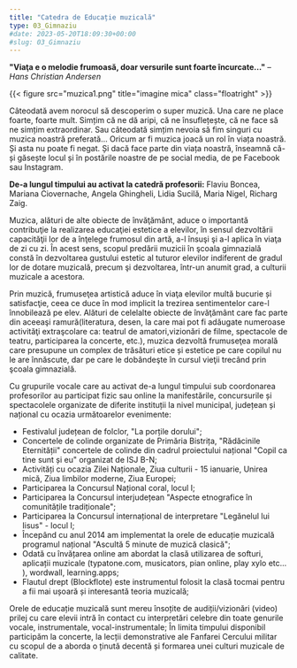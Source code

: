 ```yaml
---
title: "Catedra de Educație muzicală"  
type: 03_Gimnaziu
#date: 2023-05-20T18:09:30+00:00
#slug: 03_Gimnaziu
---
```


**"Viaţa e o melodie frumoasă, doar versurile sunt foarte încurcate…"** – *Hans Christian Andersen*

{{< figure src="muzica1.png" title="imagine mica"  class="floatright" >}}

Câteodată avem norocul să descoperim o super muzică. Una care ne place foarte, foarte mult. Simțim că ne dă aripi, că ne însuflețește, că ne face să ne simțim extraordinar. Sau câteodată simțim nevoia să fim singuri cu muzica noastră preferată… Oricum ar fi muzica joacă un rol în viața noastră. Și asta nu poate fi negat. Și dacă face parte din viața noastră, înseamnă că-și găsește locul și în postările noastre de pe social media, de pe Facebook sau Instagram.

**De-a lungul timpului au activat la catedră profesorii:** Flaviu Boncea, Mariana Ciovernache, Angela Ghingheli, Lidia Sucilă, Maria Nigel, Richarg Zaig.

Muzica, alături de alte obiecte de învăţământ, aduce o importantă contribuţie la realizarea educaţiei estetice a elevilor, în sensul dezvoltării capacităţii lor de a înţelege frumosul din artă, a-l însuşi şi a-l aplica în viaţa de zi cu zi. În acest sens, scopul predării muzicii în şcoala gimnazială constă în dezvoltarea gustului estetic al tuturor elevilor indiferent de gradul lor de dotare muzicală, precum şi dezvoltarea, într-un anumit grad, a culturii muzicale a acestora.

Prin muzică, frumuseţea artistică aduce în viaţa elevilor multă bucurie și satisfacţie, ceea ce duce în mod implicit la trezirea sentimentelor care-l înnobilează pe elev. Alături de celelalte obiecte de învăţământ care fac parte din aceeaşi ramură(literatura, desen, la care mai pot fi adăugate numeroase activităţi extraşcolare ca: teatrul de amatori,vizionări de filme, spectacole de teatru, participarea la concerte, etc.), muzica dezvoltă frumuseţea morală care presupune un complex de trăsături etice și estetice pe care copilul nu le are înnăscute, dar pe care le dobândeşte în cursul vieţii trecând prin şcoala gimnazială.

Cu grupurile vocale care au activat de-a lungul timpului sub coordonarea profesorilor au participat fizic sau online la manifestările, concursurile și spectacolele organizate de diferite instituții la nivel municipal, județean și național cu ocazia următoarelor evenimente:

- Festivalul județean de folclor, "La porțile dorului";
- Concertele de colinde organizate de Primăria Bistrița, "Rădăcinile Eternității"  concertele de colinde din cadrul proiectului național "Copil ca tine sunt și eu" organizat de ISJ B-N;
- Activități cu ocazia Zilei Naționale, Ziua culturii - 15 ianuarie, Unirea mică, Ziua limbilor moderne, Ziua Europei;
- Participarea la Concursul Național coral, locul I;
- Participarea la Concursul interjudețean "Aspecte etnografice în comunitățile tradiționale";
- Participarea la Concursul internațional de interpretare "Legănelul lui Iisus" - locul I;
- Începând cu anul 2014 am implementat la orele de educație muzicală programul național "Ascultă 5 minute de muzică clasică";
- Odată cu învățarea online am abordat la clasă utilizarea de softuri, aplicații muzicale (typatone.com, musicators, pian online, play xylo etc... ), wordwall, learning.apps;
- Flautul drept (Blockflote) este instrumentul folosit la clasă tocmai pentru a fii mai ușoară și interesantă teoria muzicală;
  
Orele de educație muzicală sunt mereu însoțite de audiții/vizionări (video) prilej cu care elevii intră în contact cu interpretări celebre din toate genurile vocale, instrumentale, vocal-instrumentale;
În limita timpului disponibil participăm la concerte, la lecții demonstrative ale Fanfarei Cercului militar cu scopul de a aborda o ținută decentă și formarea unei culturi muzicale de calitate.